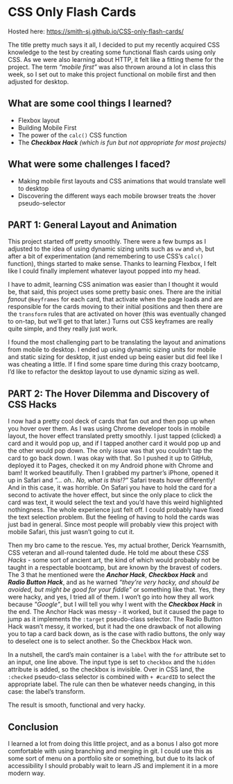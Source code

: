# CSS Only Flash Cards

Hosted here: https://smith-sj.github.io/CSS-only-flash-cards/

The title pretty much says it all, I decided to put my recently acquired CSS knowledge to the test by creating some functional flash cards using only CSS. As we were also learning about HTTP, it felt like a fitting theme for the project. The term *“mobile first”* was also thrown around a lot in class this week, so I set out to make this project functional on mobile first and then adjusted for desktop. 

## What are some cool things I learned?

- Flexbox layout
- Building Mobile First
- The power of the `calc()` CSS function
- The ***Checkbox Hack*** *(which is fun but not appropriate for most projects)*


## What were some challenges I faced?

- Making mobile first layouts and CSS animations that would translate well to desktop
- Discovering the different ways each mobile browser treats the :hover pseudo-selector

## PART 1: General Layout and Animation

This project started off pretty smoothly. There were a few bumps as I adjusted to the idea of using dynamic sizing units such as `vw` and `vh`, but after a bit of experimentation (and remembering to use CSS’s `calc()` function), things started to make sense. Thanks to learning Flexbox, I felt like I could finally implement whatever layout popped into my head.

I have to admit, learning CSS animation was easier than I thought it would be, that said, this project uses some pretty basic ones. There are the initial *fanout* `@keyframes` for each card, that activate when the page loads and are responsible for the cards moving to their initial positions and then there are the `transform` rules that are activated on hover (this was eventually changed to on-tap, but we’ll get to that later.) Turns out CSS keyframes are really quite simple, and they really just work.

I found the most challenging part to be translating the layout and animations from mobile to desktop. I ended up using dynamic sizing units for mobile and static sizing for desktop, it just ended up being easier but did feel like I was cheating a little. If I find some spare time during this crazy bootcamp, I’d like to refactor the desktop layout to use dynamic sizing as well.

## PART 2: The Hover Dilemma and Discovery of CSS Hacks

I now had a pretty cool deck of cards that fan out and then pop up when you hover over them. As I was using Chrome developer tools in mobile layout, the hover effect translated pretty smoothly. I just tapped (clicked) a card and it would pop up, and if I tapped another card it would pop up and the other would pop down. The only issue was that you couldn’t tap the card to go back down. I was okay with that. So I pushed it up to GitHub, deployed it to Pages, checked it on my Android phone with Chrome and bam! It worked beautifully. Then I grabbed my partner’s iPhone, opened it up in Safari and *”… oh.. No, what is this!?”* Safari treats hover differently! And in this case, it was horrible. On Safari you have to hold the card for a second to activate the hover effect, but since the only place to click the card was text, it would select the text and you’d have this weird highlighted nothingness. The whole experience just felt off. I could probably have fixed the text selection problem. But the feeling of having to hold the cards was just bad in general. Since most people will probably view this project with mobile Safari, this just wasn’t going to cut it.

Then my bro came to the rescue. Yes, my actual brother, Derick Yearnsmith,  CSS veteran and all-round talented dude. He told me about these *CSS Hacks* - some sort of ancient art, the kind of which would probably not be taught in a respectable bootcamp, but are known by the bravest of coders. The 3 that he mentioned were the ***Anchor Hack***, ***Checkbox Hack*** and ***Radio Button Hack***, and as he warned *“they’re very hacky, and should be avoided, but might be good for your fiddle”* or something like that. Yes, they were hacky, and yes, I tried all of them. I won’t go into how they all work because *"Google"*, but I will tell you why I went with the ***Checkbox Hack*** in the end. The Anchor Hack was messy - it worked, but it caused the page to jump as it implements the `:target` pseudo-class selector. The Radio Button Hack wasn’t messy, it worked, but it had the one drawback of not allowing you to tap a card back down, as is the case with radio buttons, the only way to deselect one is to select another. So the Checkbox Hack won.

In a nutshell, the card’s main container is a `label` with the `for` attribute set to an input, one line above. The input type is set to `checkbox` and the `hidden` attribute is added, so the checkbox is invisible. Over in CSS land, the `:checked` pseudo-class selector is combined with `+ #cardID` to select the appropriate label. The rule can then be whatever needs changing, in this case: the label’s transform.

The result is smooth, functional and very hacky.

## Conclusion

I learned a lot from doing this little project, and as a bonus I also got more comfortable with using branching and merging in git. I could use this as some sort of menu on a portfolio site or something, but due to its lack of accessibility I should probably wait to learn JS and implement it in a more modern way.
